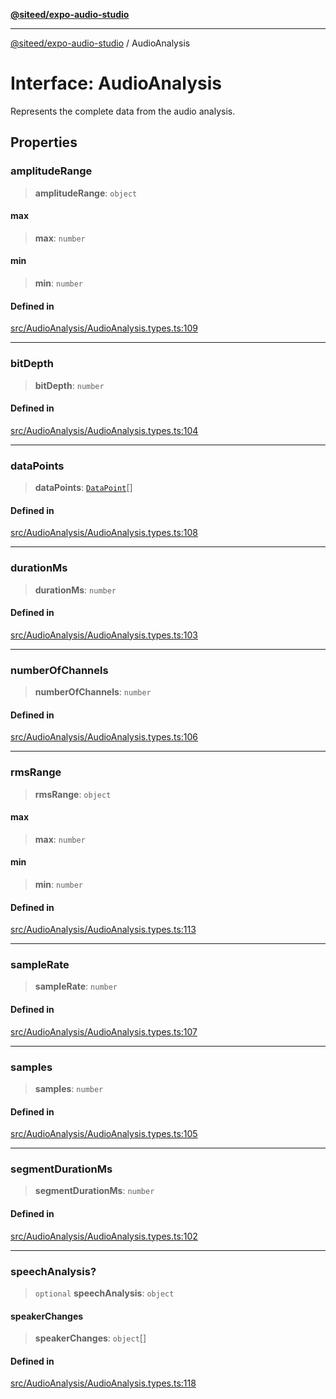 [**@siteed/expo-audio-studio**](../README.md)

***

[@siteed/expo-audio-studio](../README.md) / AudioAnalysis

# Interface: AudioAnalysis

Represents the complete data from the audio analysis.

## Properties

### amplitudeRange

> **amplitudeRange**: `object`

#### max

> **max**: `number`

#### min

> **min**: `number`

#### Defined in

[src/AudioAnalysis/AudioAnalysis.types.ts:109](https://github.com/deeeed/expo-audio-stream/blob/848d80f7012b7408a6d37c824016aa00b78322ac/packages/expo-audio-studio/src/AudioAnalysis/AudioAnalysis.types.ts#L109)

***

### bitDepth

> **bitDepth**: `number`

#### Defined in

[src/AudioAnalysis/AudioAnalysis.types.ts:104](https://github.com/deeeed/expo-audio-stream/blob/848d80f7012b7408a6d37c824016aa00b78322ac/packages/expo-audio-studio/src/AudioAnalysis/AudioAnalysis.types.ts#L104)

***

### dataPoints

> **dataPoints**: [`DataPoint`](DataPoint.md)[]

#### Defined in

[src/AudioAnalysis/AudioAnalysis.types.ts:108](https://github.com/deeeed/expo-audio-stream/blob/848d80f7012b7408a6d37c824016aa00b78322ac/packages/expo-audio-studio/src/AudioAnalysis/AudioAnalysis.types.ts#L108)

***

### durationMs

> **durationMs**: `number`

#### Defined in

[src/AudioAnalysis/AudioAnalysis.types.ts:103](https://github.com/deeeed/expo-audio-stream/blob/848d80f7012b7408a6d37c824016aa00b78322ac/packages/expo-audio-studio/src/AudioAnalysis/AudioAnalysis.types.ts#L103)

***

### numberOfChannels

> **numberOfChannels**: `number`

#### Defined in

[src/AudioAnalysis/AudioAnalysis.types.ts:106](https://github.com/deeeed/expo-audio-stream/blob/848d80f7012b7408a6d37c824016aa00b78322ac/packages/expo-audio-studio/src/AudioAnalysis/AudioAnalysis.types.ts#L106)

***

### rmsRange

> **rmsRange**: `object`

#### max

> **max**: `number`

#### min

> **min**: `number`

#### Defined in

[src/AudioAnalysis/AudioAnalysis.types.ts:113](https://github.com/deeeed/expo-audio-stream/blob/848d80f7012b7408a6d37c824016aa00b78322ac/packages/expo-audio-studio/src/AudioAnalysis/AudioAnalysis.types.ts#L113)

***

### sampleRate

> **sampleRate**: `number`

#### Defined in

[src/AudioAnalysis/AudioAnalysis.types.ts:107](https://github.com/deeeed/expo-audio-stream/blob/848d80f7012b7408a6d37c824016aa00b78322ac/packages/expo-audio-studio/src/AudioAnalysis/AudioAnalysis.types.ts#L107)

***

### samples

> **samples**: `number`

#### Defined in

[src/AudioAnalysis/AudioAnalysis.types.ts:105](https://github.com/deeeed/expo-audio-stream/blob/848d80f7012b7408a6d37c824016aa00b78322ac/packages/expo-audio-studio/src/AudioAnalysis/AudioAnalysis.types.ts#L105)

***

### segmentDurationMs

> **segmentDurationMs**: `number`

#### Defined in

[src/AudioAnalysis/AudioAnalysis.types.ts:102](https://github.com/deeeed/expo-audio-stream/blob/848d80f7012b7408a6d37c824016aa00b78322ac/packages/expo-audio-studio/src/AudioAnalysis/AudioAnalysis.types.ts#L102)

***

### speechAnalysis?

> `optional` **speechAnalysis**: `object`

#### speakerChanges

> **speakerChanges**: `object`[]

#### Defined in

[src/AudioAnalysis/AudioAnalysis.types.ts:118](https://github.com/deeeed/expo-audio-stream/blob/848d80f7012b7408a6d37c824016aa00b78322ac/packages/expo-audio-studio/src/AudioAnalysis/AudioAnalysis.types.ts#L118)
